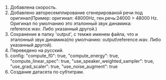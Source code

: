 1. Добавлена скорость.
2. Добавлено авторесемплирование сгенерированой речи под оригинал(Пример: оригинал: 48000Hz, ген.речь:24000 > 48000 Hz. Оригинал по умолчанию это эталонный звук динамика: reference.wav. Либо указанный другой.)
3. Сохранение в папку 'output', с темже именем файла, что и эталонный звук динамика(по умолчанию: output\reference.wav. Либо указанный другой).
4. Переведено на русский.
5. config:
    "compute_f0": true,
    "compute_energy": true,
    "compute_linear_spec": true,
    "use_speaker_weighted_sampler": true,
    "use_grad_scaler": true,
    "use_noise_augment": true
6. Создание датасета по субтитрам.
